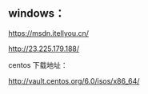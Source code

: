

## windows：

 https://msdn.itellyou.cn/ 

 http://23.225.179.188/ 

centos 下载地址：

 http://vault.centos.org/6.0/isos/x86_64/ 

